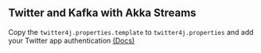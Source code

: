 Twitter and Kafka with Akka Streams
-

Copy the ```twitter4j.properties.template``` to ```twitter4j.properties``` and add your Twitter app authentication [(Docs)](http://twitter4j.org/en/configuration.html)
